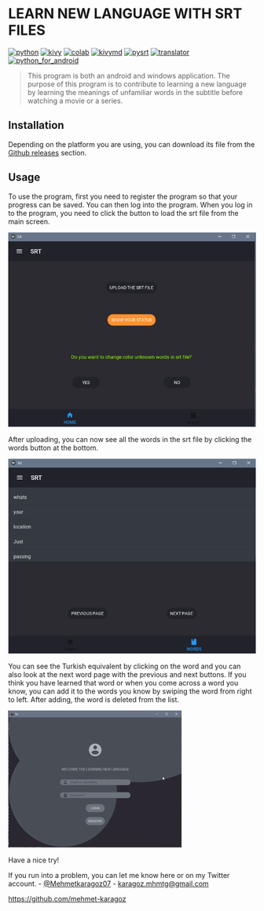 # LEARN NEW LANGUAGE WITH SRT FILES

[![python](https://img.shields.io/badge/python-v3.9.6-yellow)](https://www.python.org)
[![kivy](https://img.shields.io/badge/kivy-v2.0.0-blue)](https://kivy.org/#home)
[![colab](https://img.shields.io/badge/google-colab-green)](https://colab.research.google.com/notebooks/intro.ipynb?utm_source=scs-index)
[![kivymd](https://img.shields.io/badge/kivymd-v0.104.2-red)](https://kivymd.readthedocs.io/en/latest/)
[![pysrt](https://img.shields.io/badge/pysrt-v1.1.2-purple)](https://github.com/byroot/pysrt)
[![translator](https://img.shields.io/badge/translator-v1.5.4-pink)](https://github.com/nidhaloff/deep-translator)
[![python_for_android](https://img.shields.io/badge/python--for--android-develop-white)](https://github.com/kivy/python-for-android)

> This program is both an android and windows application. The purpose of this program is to contribute to learning a new language by learning the meanings of unfamiliar words in the subtitle before watching a movie or a series.

## Installation

Depending on the platform you are using, you can download its file from the [Github releases](https://github.com/mehmet-karagoz/Learn-New-Language-With-Srt-Files/releases) section.

## Usage

To use the program, first you need to register the program so that your progress can be saved. You can then log into the program. When you log in to the program, you need to click the button to load the srt file from the main screen.

![homeScreen](homeScreen.png)

After uploading, you can now see all the words in the srt file by clicking the words button at the bottom.

![learningScreen](learningScreen.png)

You can see the Turkish equivalent by clicking on the word and you can also look at the next word page with the previous and next buttons. If you think you have learned that word or when you come across a word you know, you can add it to the words you know by swiping the word from right to left. After adding, the word is deleted from the list.

![appAnimation](app.gif)

Have a nice try!

If you run into a problem, you can let me know here or on my Twitter account. - [@Mehmetkaragoz07](https://twitter.com/Mehmetkaragoz07) - karagoz.mhmtg@gmail.com

https://github.com/mehmet-karagoz
